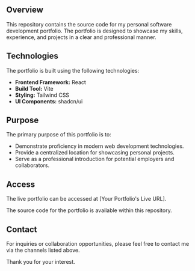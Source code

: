 ## Overview

This repository contains the source code for my personal software development portfolio. The portfolio is designed to showcase my skills, experience, and projects in a clear and professional manner.

## Technologies

The portfolio is built using the following technologies:

*   **Frontend Framework:** React
*   **Build Tool:** Vite
*   **Styling:** Tailwind CSS
*   **UI Components:** shadcn/ui

## Purpose

The primary purpose of this portfolio is to:

*   Demonstrate proficiency in modern web development technologies.
*   Provide a centralized location for showcasing personal projects.
*   Serve as a professional introduction for potential employers and collaborators.

## Access

The live portfolio can be accessed at [Your Portfolio's Live URL].

The source code for the portfolio is available within this repository.

## Contact

For inquiries or collaboration opportunities, please feel free to contact me via the channels listed above.

Thank you for your interest.
